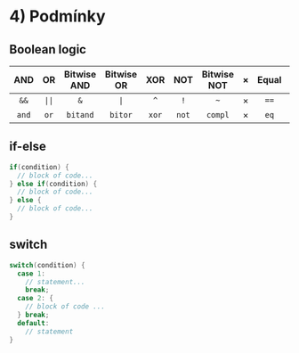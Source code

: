 # 4) Podmínky


## Boolean logic

| AND   | OR     | Bitwise AND | Bitwise OR | XOR   | NOT   | Bitwise NOT | × | Equal | NOT equal | AND Equal | OR Equal | XOR Equal |
| :--:  | :---:  | :---:       | :---:      | :---: | :---: | :---:       | - | :---: | :---:     | :---:     | :---:    | :---:     |
| `&&`  | `\|\|` | `&`         | `\|`       | `^`   | `!`   |  `~`        | × | `==`  | `!=`      | `&=`      | `\|=`    | `^=`      |
| `and` | `or`   |  `bitand`   | `bitor`    | `xor` | `not` | `compl`     | × | `eq`  | `not_eq`  | `and_eq`  | `or_eq`  | `xor_eq`  |

## if-else

```cpp
if(condition) {
  // block of code...
} else if(condition) {
  // block of code...
} else {
  // block of code...
}
```

## switch

```cpp
switch(condition) {
  case 1: 
    // statement...
    break;
  case 2: {
    // block of code ...
  } break;
  default:
    // statement
}
```

<!--
```cpp
if(true and true) {
  std::cout << "Both are true." << std::endl;
} else if(false and false) {
  std::cout << "Both are false." << std::endl;
} else {
  std::cout << "One of them is true, the other is false." << std::endl;
}
```
-->
